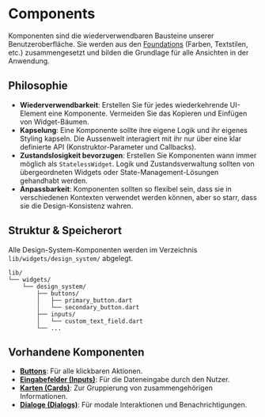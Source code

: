 # Components

Komponenten sind die wiederverwendbaren Bausteine unserer Benutzeroberfläche. Sie werden aus den [Foundations](../foundations) (Farben, Textstilen, etc.) zusammengesetzt und bilden die Grundlage für alle Ansichten in der Anwendung.

## Philosophie

*   **Wiederverwendbarkeit**: Erstellen Sie für jedes wiederkehrende UI-Element eine Komponente. Vermeiden Sie das Kopieren und Einfügen von Widget-Bäumen.
*   **Kapselung**: Eine Komponente sollte ihre eigene Logik und ihr eigenes Styling kapseln. Die Aussenwelt interagiert mit ihr nur über eine klar definierte API (Konstruktor-Parameter und Callbacks).
*   **Zustandslosigkeit bevorzugen**: Erstellen Sie Komponenten wann immer möglich als `StatelessWidget`. Logik und Zustandsverwaltung sollten von übergeordneten Widgets oder State-Management-Lösungen gehandhabt werden.
*   **Anpassbarkeit**: Komponenten sollten so flexibel sein, dass sie in verschiedenen Kontexten verwendet werden können, aber so starr, dass sie die Design-Konsistenz wahren.

## Struktur & Speicherort

Alle Design-System-Komponenten werden im Verzeichnis `lib/widgets/design_system/` abgelegt.

```
lib/
└── widgets/
    └── design_system/
        ├── buttons/
        │   ├── primary_button.dart
        │   └── secondary_button.dart
        ├── inputs/
        │   └── custom_text_field.dart
        └── ...
```

## Vorhandene Komponenten

*   **[Buttons](./01_buttons.md)**: Für alle klickbaren Aktionen.
*   **[Eingabefelder (Inputs)](./02_inputs.md)**: Für die Dateneingabe durch den Nutzer.
*   **[Karten (Cards)](./03_cards.md)**: Zur Gruppierung von zusammengehörigen Informationen.
*   **[Dialoge (Dialogs)](./04_dialogs.md)**: Für modale Interaktionen und Benachrichtigungen. 